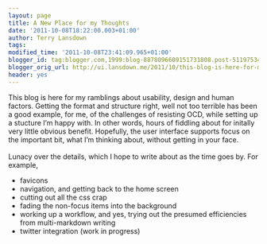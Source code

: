 ```yaml
---
layout: page
title: A New Place for my Thoughts
date: '2011-10-08T18:22:00.003+01:00'
author: Terry Lansdown
tags: 
modified_time: '2011-10-08T23:41:09.965+01:00'
blogger_id: tag:blogger.com,1999:blog-8878096609151731808.post-5119753419389163269
blogger_orig_url: http://ui.lansdown.me/2011/10/this-blog-is-here-for-my-ramblings.html
header: yes
---
```


<p>This blog is here for my ramblings about usability, design and human factors. Getting the format and structure right, well not too terrible has been a good example, for me, of the challenges of resisting OCD, while setting up a stucture I’m happy with. In other words, hours of fiddling about for initally very little obvious benefit. Hopefully, the user interface supports focus on the important bit, what I’m thinking about, without getting in your face.<br /><br />Lunacy over the details, which I hope to write about as the time goes by. For example,<br /><ul><li>favicons</li><li>navigation, and getting back to the home screen</li><li>cutting out all the css crap</li><li>fading the non-focus items into the background</li><li>working up a workflow, and yes, trying out the presumed efficiencies from multi-markdown writing</li><li>twitter integration (work in progress)</li></ul>